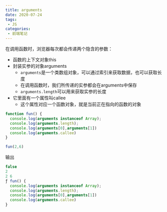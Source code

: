 ```yaml
---
title: arguments
date: 2020-07-24
tags:
 - JS
categories:
 - 前端笔记
---
```


在调用函数时，浏览器每次都会传递两个隐含的参数：
* 函数的上下文对象this
* 封装实参的对象arguments
  * `arguments`是一个类数组对象，可以通过索引来获取数据，也可以获取长度
  * 在调用函数时，我们所传递的实参都会在arguments中保存
  * `arguments.length`可以用来获取实参的长度
* 它里面有一个属性叫callee
  * 这个属性对应一个函数对象，就是当前正在指向的函数的对象
```js
function fun() {
  console.log(arguments instanceof Array);
  console.log(arguments.length);
  console.log(arguments[0],arguments[1])
  console.log(arguments.callee)
}

fun(2,6)
```
输出
```js
false
2
2 6
ƒ fun() {
  console.log(arguments instanceof Array);
  console.log(arguments.length);
  console.log(arguments[0],arguments[1])
  console.log(arguments.callee)
}
```

